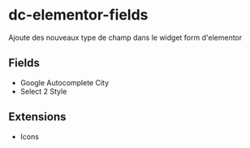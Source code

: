 # dc-elementor-fields
Ajoute des nouveaux type de champ dans le widget form d'elementor

## Fields

- Google Autocomplete City
- Select 2 Style

## Extensions

- Icons
